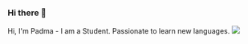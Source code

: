 ### Hi there 👋

<!--
**Padma-1992/Padma-1992** is a ✨ _special_ ✨ repository because its `README.md` (this file) appears on your GitHub profile.

Here are some ideas to get you started:

- 🔭 I’m currently working on ...
- 🌱 I’m currently learning ...
- 👯 I’m looking to collaborate on ...
- 🤔 I’m looking for help with ...
- 💬 Ask me about ...
- 📫 How to reach me: ...
- 😄 Pronouns: ...
- ⚡ Fun fact: ...
-->
Hi, I'm Padma - I am a Student. Passionate to learn new languages. 
<img src="https://builtin.com/sites/default/files/styles/medium/public/2018-08/artificial-intelligence-companies.jpg">

